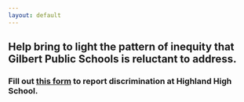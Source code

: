 ```yaml
---
layout: default
---
```


##  Help bring to light the pattern of inequity that Gilbert Public Schools is reluctant to address. 

### Fill out [this form](https://form.jotform.com/202017830237042) to report discrimination at Highland High School.

